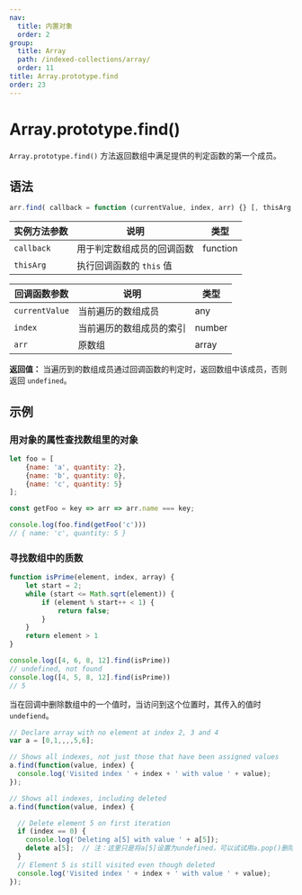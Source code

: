 ```yaml
---
nav:
  title: 内置对象
  order: 2
group:
  title: Array
  path: /indexed-collections/array/
  order: 11
title: Array.prototype.find
order: 23
---
```


# Array.prototype.find()

 `Array.prototype.find()` 方法返回数组中满足提供的判定函数的第一个成员。

## 语法

```js
arr.find( callback = function (currentValue, index, arr) {} [, thisArg ] )
```

| 实例方法参数 | 说明                       | 类型     |
| ------------ | -------------------------- | -------- |
| `callback`   | 用于判定数组成员的回调函数 | function |
| `thisArg`    | 执行回调函数的 `this` 值   |          |

| 回调函数参数   | 说明                     | 类型   |
| -------------- | ------------------------ | ------ |
| `currentValue` | 当前遍历的数组成员       | any    |
| `index`        | 当前遍历的数组成员的索引 | number |
| `arr`          | 原数组                   | array  |

**返回值：** 当遍历到的数组成员通过回调函数的判定时，返回数组中该成员，否则返回 `undefined`。

## 示例

### 用对象的属性查找数组里的对象

```js
let foo = [
    {name: 'a', quantity: 2},
    {name: 'b', quantity: 0},
    {name: 'c', quantity: 5}
];

const getFoo = key => arr => arr.name === key;

console.log(foo.find(getFoo('c')))
// { name: 'c', quantity: 5 }
```

### 寻找数组中的质数

```js
function isPrime(element, index, array) {
    let start = 2;
    while (start <= Math.sqrt(element)) {
        if (element % start++ < 1) {
            return false;
        }
    }
    return element > 1
}

console.log([4, 6, 8, 12].find(isPrime))
// undefined, not found
console.log([4, 5, 8, 12].find(isPrime))
// 5
```

当在回调中删除数组中的一个值时，当访问到这个位置时，其传入的值时 `undefiend`。

```js
// Declare array with no element at index 2, 3 and 4
var a = [0,1,,,,5,6];

// Shows all indexes, not just those that have been assigned values
a.find(function(value, index) {
  console.log('Visited index ' + index + ' with value ' + value);
});

// Shows all indexes, including deleted
a.find(function(value, index) {

  // Delete element 5 on first iteration
  if (index == 0) {
    console.log('Deleting a[5] with value ' + a[5]);
    delete a[5];  // 注：这里只是将a[5]设置为undefined，可以试试用a.pop()删除最后一项，依然会遍历到被删的那一项
  }
  // Element 5 is still visited even though deleted
  console.log('Visited index ' + index + ' with value ' + value);
});
```

